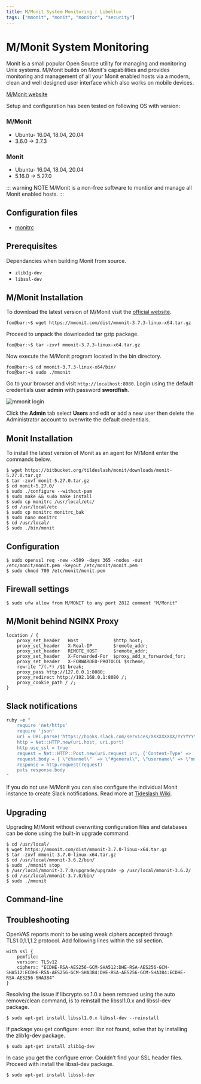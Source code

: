 ```yaml
---
title: M/Monit System Monitoring | Libellux
tags: ["mmonit", "monit", "monitor", "security"]
---
```


# M/Monit System Monitoring

<TagLinks />

Monit is a small popular Open Source utility for managing and monitoring Unix systems. M/Monit builds on Monit's capabilities and provides monitoring and management of all your Monit enabled hosts via a modern, clean and well designed user interface which also works on mobile devices.

[M/Monit website](https://mmonit.com/)

Setup and configuration has been tested on following OS with version:

### M/Monit
* Ubuntu- 16.04, 18.04, 20.04
* 3.6.0 -> 3.7.3

### Monit
* Ubuntu- 16.04, 18.04, 20.04
* 5.16.0 -> 5.27.0

::: warning NOTE
M/Monit is a non-free software to montior and manage all Monit enabled hosts.
:::

## Configuration files

* [monitrc](https://github.com/featzor/docs/blob/master/conf/mmonit/monitrc)

## Prerequisites

Dependancies when building Monit from source. 

* `zlib1g-dev`
* `libssl-dev`

## M/Monit Installation

To download the latest version of M/Monit visit the [official website](https://mmonit.com/download/).

```
foo@bar:~$ wget https://mmonit.com/dist/mmonit-3.7.3-linux-x64.tar.gz
```

Proceed to unpack the downloaded tar gzip package.

```
foo@bar:~$ tar -zxvf mmonit-3.7.3-linux-x64.tar.gz
```

Now execute the M/Monit program located in the bin directory.

```
foo@bar:~$ cd mmonit-3.7.3-linux-x64/bin/
foo@bar:~$ sudo ./mmonit
```

Go to your browser and visit `http://localhost:8080`. Login using the default credentials user **admin** with password **swordfish**.

<img class="zoom-custom-imgs" :src="('/img/mmonit/mmonit1.png')" alt="mmonit login">

Click the **Admin** tab select **Users** and edit or add a new user then delete the Administrator account to overwrite the default credentials.

## Monit Installation

To install the latest version of Monit as an agent for M/Monit enter the commands below.

```
$ wget https://bitbucket.org/tildeslash/monit/downloads/monit-5.27.0.tar.gz
$ tar -zxvf monit-5.27.0.tar.gz
$ cd monit-5.27.0/
$ sudo ./configure --without-pam
$ sudo make && sudo make install
$ sudo cp monitrc /usr/local/etc/
$ cd /usr/local/etc
$ sudo cp monitrc monitrc_bak
$ sudo nano monitrc
$ cd /usr/local/
$ sudo ./bin/monit
```

## Configuration

```
$ sudo openssl req -new -x509 -days 365 -nodes -out /etc/monit/monit.pem -keyout /etc/monit/monit.pem
$ sudo chmod 700 /etc/monit/monit.pem
```

## Firewall settings

```
$ sudo ufw allow from M/MONIT to any port 2812 comment "M/Monit"
```

## M/Monit behind NGINX Proxy

```nginx
location / {
    proxy_set_header   Host             $http_host;
    proxy_set_header   X-Real-IP        $remote_addr;
    proxy_set_header   REMOTE_HOST      $remote_addr;
    proxy_set_header   X-Forwarded-For  $proxy_add_x_forwarded_for;
    proxy_set_header   X-FORWARDED-PROTOCOL $scheme;
    rewrite ^/(.*) /$1 break;
    proxy_pass http://127.0.0.1:8080;
    proxy_redirect http://192.168.0.1:8080 /;
    proxy_cookie_path / /;
}
```

## Slack notifications


```ruby
ruby -e "
    require 'net/https'
    require 'json'
    uri = URI.parse('https://hooks.slack.com/services/XXXXXXXXX/YYYYYYYYY/ZZZZZZZZZZZZZZZZZZZZZZZZ')
    http = Net::HTTP.new(uri.host, uri.port)
    http.use_ssl = true
    request = Net::HTTP::Post.new(uri.request_uri, {'Content-Type' => 'application/json'})
    request.body = { \"channel\"  => \"#general\", \"username\" => \"mmonit\", \"text\" => \"[#{ENV['MONIT_HOST']}] #{ENV['MONIT_SERVICE']} - #{ENV['MONIT_DESCRIPTION']}\" }.to_json
    response = http.request(request)
    puts response.body
"
```

If you do not use M/Monit you can also configure the individual Monit instance to create Slack notifications. Read more at [Tideslash Wiki](https://mmonit.com/wiki/MMonit/SlackNotification).

## Upgrading

Upgrading M/Monit without overwriting configuration files and databases can be done using the built-in upgrade command.

```
$ cd /usr/local/
$ wget https://mmonit.com/dist/mmonit-3.7.0-linux-x64.tar.gz
$ tar -zxvf mmonit-3.7.0-linux-x64.tar.gz
$ cd /usr/local/mmonit-3.6.2/bin/
$ sudo ./mmonit stop
$ /usr/local/mmonit-3.7.0/upgrade/upgrade -p /usr/local/mmonit-3.6.2/
$ cd /usr/local/mmonit-3.7.0/bin/
$ sudo ./mmonit
```

## Command-line

## Troubleshooting

OpenVAS reports monit to be using weak ciphers accepted through TLS1.0,1.1,1.2 protocol. Add following lines within the ssl section.

```nginx
with ssl {
    pemfile:
    version: TLSv12
    ciphers: "ECDHE-RSA-AES256-GCM-SHA512:DHE-RSA-AES256-GCM-SHA512:ECDHE-RSA-AES256-GCM-SHA384:DHE-RSA-AES256-GCM-SHA384:ECDHE-RSA-AES256-SHA384"
}
```

Resolving the issue if libcrypto.so.1.0.x been removed using the auto remove/clean command, is to reinstall the libssl1.0.x and libssl-dev package.

```
$ sudo apt-get install libssl1.0.x libssl-dev --reinstall
```

If package you get configure: error: libz not found, solve that by installing the zlib1g-dev package.

```
$ sudo apt-get install zlib1g-dev
```

In case you get the configure error: Couldn’t find your SSL header files. Proceed with install the libssl-dev package.

```
$ sudo apt-get install libssl-dev
```
